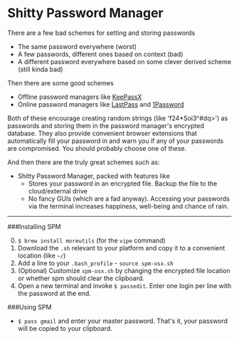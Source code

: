 Shitty Password Manager
===

There are a few bad schemes for setting and storing passwords

* The same password everywhere (worst)
* A few passwords, different ones based on context (bad)
* A different password everywhere based on some clever derived scheme (still kinda bad)

Then there are some good schemes

* Offline password managers like [KeePassX](https://www.keepassx.org/downloads)
* Online password managers like [LastPass](http://lastpass.com/) and [1Password](https://1password.com)

Both of these encourage creating random strings (like 'f24*Soi3^#dq>') as passwords and storing them in the password manager's encrypted database. They also provide convenient browser extensions that automatically fill your password in and warn you if any of your passwords are compromised. You should probably choose one of these.

And then there are the truly great schemes such as:

* Shitty Password Manager, packed with features like
  - Stores your password in an encrypted file. Backup the file to the cloud/external drive
  - No fancy GUIs (which are a fad anyway). Accessing your passwords via the terminal increases happiness, well-being and chance of rain.

---

###Installing SPM

0) `$ brew install moreutils` (for the `vipe` command)
1) Download the `.sh` relevant to your platform and copy it to a convenient location (like `~/`)
2) Add a line to your `.bash_profile` - `source spm-osx.sh`
3) (Optional) Customize `spm-osx.sh` by changing the encrypted file location or whether spm should clear the clipboard.
4) Open a new terminal and invoke `$ passedit`. Enter one login per line with the password at the end.

###Using SPM

* `$ pass gmail` and enter your master password. That's it, your password will be copied to your clipboard.
